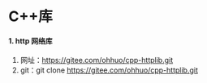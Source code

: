 # C++库
#### 1. http 网络库
1. 网址：https://gitee.com/ohhuo/cpp-httplib.git
2. git：git clone https://gitee.com/ohhuo/cpp-httplib.git
